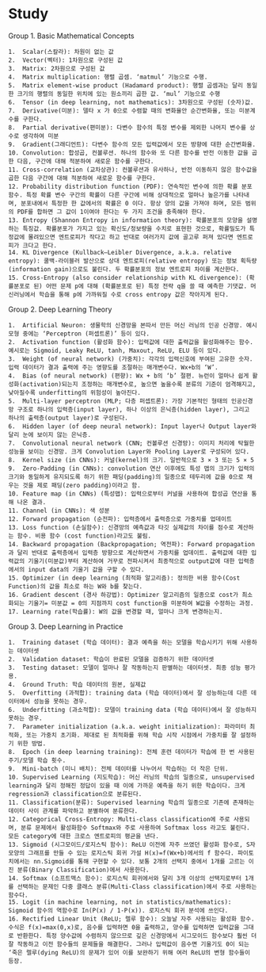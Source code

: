# Study

Group 1. Basic Mathematical Concepts

	1.	Scalar(스칼라): 차원이 없는 값
	2.	Vector(벡터): 1차원으로 구성된 값
	3.	Matrix: 2차원으로 구성된 값
	4.	Matrix multiplication: 행렬 곱셈. ‘matmul’ 기능으로 수행.
	5.	Matrix element-wise product (Hadamard product): 행렬 곱셈과는 달리 동일한 크기의 행렬의 동일한 위치에 있는 원소끼리 곱한 값. ‘mul’ 기능으로 수행
	6.	Tensor (in deep learning, not mathematics): 3차원으로 구성된 (숫자)값.
	7.	Derivative(미분): 델타 x 가 0으로 수렴할 때의 변화율안 순간변화율, 또는 미분계수를 구한다.
	8.	Partial derivative(편미분): 다변수 함수의 특정 변수를 제외한 나머지 변수를 상수로 생각하여 미분
	9.	Gradient(그래디언트): 다변수 함수의 모든 입력값에서 모든 방향에 대한 순간변화율.
	10.	Convolution: 합성곱, 컨볼루션. 하나의 함수와 또 다른 함수를 반전 이동한 값을 곱한 다음, 구간에 대해 적분하여 새로운 함수를 구한다.
	11.	Cross-correlation (교차상관): 컨볼루션과 유사하나, 반전 이동하지 않은 함수값을 곱한 다음 구간에 대해 적분하여 새로운 함수를 구한다.
	12.	Probability distribution function (PDF): 연속적인 변수에 의한 확률 분포 함수. 특정 확률 변수 구간의 확률이 다른 구간에 비해 상대적으로 얼마나 높은가를 나타내며, 분포내에서 특정한 한 값에서의 확률은 0 이다. 항상 양의 값을 가져야 하며, 모든 범위의 PDF를 합하면 그 값이 1이여야 한다는 두 가지 조건을 충족해야 한다.
	13.	Entropy (Shannon Entropy in information theory): 확률분포의 모양을 설명하는 특징값. 확률분포가 가지고 있는 확신도/정보량을 수치로 표현한 것으로, 확률밀도가 특정값에 몰려있으면 엔트로피가 작다고 하고 반대로 여러가지 값에 골고루 퍼져 있다면 엔트로피가 크다고 한다.
	14.	KL Divergence (Kullback–Leibler Divergence, a.k.a. relative entropy): 쿨백-라이블러 발산으로 상대 엔트로피(relative entropy) 또는 정보 획득량(information gain)으로도 불린다. 두 확률분포의 정보 엔트로피 차이를 계산한다.
	15.	Cross-Entropy (also consider relationship with KL divergence): (확률분포로 된) 어떤 문제 p에 대해 (확률분포로 된) 특정 전략 q을 쓸 때 예측한 기댓값. 머신러닝에서 학습을 통해 p에 가까워질 수로 cross entropy 값은 작아지게 된다.

Group 2. Deep Learning Theory

	1.	Artificial Neuron: 생물학의 신경망을 본따서 만든 머신 러닝의 인공 신경망. 예시 모형 중에는 ‘Perceptron (퍼셉트론)’ 등이 있다.
	2.	Activation function (활성화 함수): 입력값에 대한 출력값을 활성화해주는 함수. 예시로는 Sigmoid, Leaky ReLU, tanh, Maxout, ReLU, ELU 등이 있다.
	3.	Weight (of neural network) (가중치): 각각의 입력신호에 부여된 고유한 숫자. 입력 데이터가 결과 출력에 주는 영향도를 조절하는 매개변수다. Wx+b의 ‘W’.
	4.	Bias (of neural network) (편향): Wx + b의 ‘b’ 절편. 뉴런이 얼마나 쉽게 활성화(activation)되는지 조정하는 매개변수로, 높으면 높을수록 분류의 기준이 엄격해지고, 낮아질수록 underfitting의 위험성이 높아진다.
	5.	Multi-layer perceptron (MLP; 다층 퍼셉트론): 가장 기본적인 형태의 인공신경망 구조로 하나의 입력층(input layer), 하나 이상의 은닉층(hidden layer), 그리고 하나의 출력층(output layer)로 구성된다.
	6.	Hidden layer (of deep neural network): Input layer나 Output layer와 달리 눈에 보이지 않는 은닉층.
	7.	Convolutional neural network (CNN; 컨볼루션 신경망): 이미지 처리에 탁월한 성능을 보이는 신경망. 크게 Convolution Layer와 Pooling Layer로 구성되어 있다. 
	8.	Kernel size (in CNNs): 커널(kernel)의 크기. 일반적으로 3 × 3 또는 5 × 5
	9.	Zero-Padding (in CNNs): convolution 연산 이후에도 특성 맵의 크기가 입력의 크기와 동일하게 유지되도록 하기 위한 패딩(padding)의 일종으로 테두리에 값을 0으로 채우는 것을 제로 패딩(zero padding)이라고 함.
	10.	Feature map (in CNNs) (특성맵): 입력으로부터 커널을 사용하여 합성곱 연산을 통해 나온 결과.
	11.	Channel (in CNNs): 색 성분
	12.	Forward propagation (순전파): 입력층에서 출력층으로 가중치를 업데이트
	13.	Loss function (손실함수): 신경망의 예측값과 타깃 실제값의 차이를 점수로 계산하는 함수. 비용 함수 (cost function)라고도 불림.
	14.	Backward propagation (Backpropagation; 역전파): Forward propagation과 달리 반대로 출력층에서 입력층 방향으로 계산하면서 가중치를 업데이트. 출력값에 대한 입력값의 기울기(미분값)부터 계산하여 거꾸로 전파시켜서 최종적으로 output값에 대한 입력층에서의 input data의 기울기 값을 구할 수 있다.
	15.	Optimizer (in deep learning (최적화 알고리즘): 정의한 비용 함수(Cost Function)의 값을 최소로 하는 W와 b를 찾는다.
	16.	Gradient descent (경사 하강법): Optimizer 알고리즘의 일종으로 cost가 최소화되는 기울기= 미분값 = 0의 지점까지 cost function을 미분하여 W값을 수정하는 과정.
	17.	Learning rate(학습률): W의 값을 변경할 때, 얼마나 크게 변경하는지.

Group 3. Deep Learning in Practice

	1.	Training dataset (학습 데이터): 결과 예측을 하는 모델을 학습시키기 위해 사용하는 데이터셋
	2.	Validation dataset: 학습이 완료된 모델을 검증하기 위한 데이터셋
	3.	Testing dataset: 모델이 얼마나 잘 작동하는지 판별하는 데이터셋. 최종 성능 평가용.
	4.	Ground Truth: 학습 데이터의 원본, 실제값
	5.	Overfitting (과적합): training data (학습 데이터)에서 잘 성능하는데 다른 데이터에서 성능을 못하는 경우.
	6.	Underfitting (과소적합): 모델이 training data (학습 데이터)에서 잘 성능하지 못하는 경우.
	7.	Parameter initialization (a.k.a. weight initialization): 파라미터 최적화, 또는 가중치 초기화. 제대로 된 최적화를 위해 학습 시작 시점에서 가중치를 잘 설정하기 위한 방법.
	8.	Epoch (in deep learning training): 전체 훈련 데이터가 학습에 한 번 사용된 주기/모델 학습 횟수.
	9.	Mini-batch (미니 배치): 전체 데이터를 나누어서 학습하는 더 작은 단위.
	10.	Supervised Learning (지도학습): 머신 러닝의 학습의 일종으로, unsupervised learning과 달리 정해진 정답이 있을 때 이에 가까운 예측을 하기 위한 학습이다. 크게 regression과 classification으로 분류된다. 
	11.	Classification(분류): Supervised learning 학습의 일종으로 기존에 존재하는 데이터 사이 관계를 파악하고 분별하여 분류한다.
	12.	Categorical Cross-Entropy: Multi-class classification에 주로 사용되며, 분류 문제에서 활성화함수 Softmax와 주로 사용하여 Softmax loss 라고도 불린다. 모든 category에 대한 크로스 엔트로피의 평균을 낸다.
	13.	Sigmoid (시그모이드/로지스틱 함수): ReLU 이전에 자주 쓰였던 활성화 함수로, S자 모양의 그래프를 만들 수 있는 로지스틱 회귀 가설 H(x)=f(Wx+b)에서의 f 함수다. 파이토치에서는 nn.Sigmoid를 통해 구현할 수 있다. 보통 2개의 선택지 중에서 1개를 고르는 이진 분류(Binary Classification)에서 사용한다.
	14.	Softmax (소프트맥스 함수): 로지스틱 회귀에서와 달리 3개 이상의 선택지로부터 1개를 선택하는 문제인 다중 클래스 분류(Multi-Class classification)에서 주로 사용하는 함수다. 
	15.	Logit (in machine learning, not in statistics/mathematics): Sigmoid 함수의 역함수로 In(P(x) / 1-P(x)). 로지스틱 회귀 분석에 쓰인다.
	16.	Rectified Linear Unit (ReLU; 렐루 함수): 오늘날 자주 사용되는 활성화 함수.  수식은 f(x)=max(0,x)로, 음수를 입력하면 0을 출력하고, 양수를 입력하면 입력값을 그대로 반환한다. 특정 양수값에 수렴하지 않으므로 깊은 신경망에서 시그모이드 함수보다 훨씬 더 잘 작동하고 이전 함수들의 문제들을 해결한다. 그러나 입력값이 음수면 기울기도 0이 되는 ‘죽은 렐루(dying ReLU)의 문제가 있어 이를 보완하기 위해 여러 ReLU의 변형 함수들이 등장.
